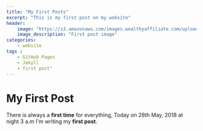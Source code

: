 ```yaml
---
title: "My First Posts"
excerpt: "This is my first post on my website"
header:
    image: "https://s3.amazonaws.com/images.wealthyaffiliate.com/uploads/149015/wysiwyg/blogs/f9dff38b5d921c6f756100380ecef4b8_1365545986_cropped.gif"
    image_description: "First post image"
categories:
    - website
tags :
    - GitHub Pages
    - Jekyll
    - first post"
---
```

# My First Post
There is always a **first time** for everything,
Today on 28th May, 2018 at night 3 a.m I'm writing my **first post**.
